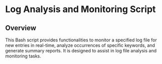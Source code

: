 # Log Analysis and Monitoring Script
## Overview
This Bash script provides functionalities to monitor a specified log file for new entries in real-time, analyze occurrences of specific keywords, and generate summary reports. It is designed to assist in log file analysis and monitoring tasks.
